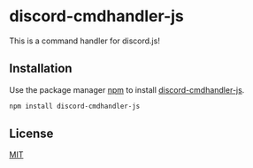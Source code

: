 # discord-cmdhandler-js

This is a command handler for discord.js!

## Installation

Use the package manager [npm](https://docs.npmjs.com/about-npm) to install [discord-cmdhandler-js](https://www.npmjs.com/package/discord-cmdhandler-js).

```bash
npm install discord-cmdhandler-js
```

## License

[MIT](https://choosealicense.com/licenses/mit/)